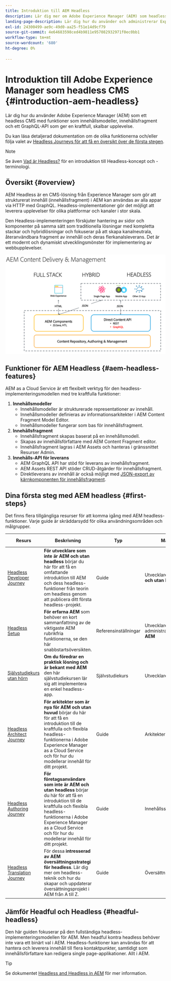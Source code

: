 ```yaml
---
title: Introduktion till AEM Headless
description: Lär dig mer om Adobe Experience Manager (AEM) som headless CMS med en kombination av detaljerad dokumentation och resor utan huvud. Lär dig hur funktioner som innehållsmodeller, innehållsfragment och ett GraphQL API används för att skapa headless-upplevelser.
landing-page-description: Lär dig hur du använder och administrerar Experience Manager Headless as a Cloud Service.
exl-id: 24300499-ae9c-49d0-aa25-f51e14d9cf79
source-git-commit: 4e64683598ced4b9811e957082932971f0ec0bb1
workflow-type: tm+mt
source-wordcount: '680'
ht-degree: 0%

---
```



# Introduktion till Adobe Experience Manager som headless CMS {#introduction-aem-headless}

Lär dig hur du använder Adobe Experience Manager (AEM) som ett headless CMS med funktioner som innehållsmodeller, innehållsfragment och ett GraphQL-API som ger en kraftfull, skalbar upplevelse.

Du kan läsa detaljerad dokumentation om de olika funktionerna och/eller följa valet av [Headless Journeys för att få en översikt över de första stegen](#first-steps).

>[!NOTE]
>
>Se även [Vad är Headless?](/help/headless/what-is-headless.md) för en introduktion till Headless-koncept och -terminologi.

## Översikt {#overview}

AEM Headless är en CMS-lösning från Experience Manager som gör att strukturerat innehåll (innehållsfragment) i AEM kan användas av alla appar via HTTP med GraphQL. Headless-implementationer gör det möjligt att leverera upplevelser för olika plattformar och kanaler i stor skala.

Den Headless-implementeringen förskjuter hantering av sidor och komponenter på samma sätt som traditionella lösningar med kompletta stackar och hybridlösningar och fokuserar på att skapa kanalneutrala, återanvändbara fragment av innehåll och deras flerkanalsleverans. Det är ett modernt och dynamiskt utvecklingsmönster för implementering av webbupplevelser.

![AEM implementeringsmodeller](assets/aem-implementation-models.png)

## Funktioner för AEM Headless {#aem-headless-features}

AEM as a Cloud Service är ett flexibelt verktyg för den headless-implementeringsmodellen med tre kraftfulla funktioner:

1. **Innehållsmodeller**
   * Innehållsmodeller är strukturerade representationer av innehåll.
   * Innehållsmodeller definieras av informationsarkitekter i AEM Content Fragment Model Editor.
   * Innehållsmodeller fungerar som bas för innehållsfragment.
1. **Innehållsfragment**
   * Innehållsfragment skapas baserat på en innehållsmodell.
   * Skapas av innehållsförfattare med AEM Content Fragment editor.
   * Innehållsfragment lagras i AEM Assets och hanteras i gränssnittet Resurser Admin.
1. **Innehålls-API för leverans**
   * AEM GraphQL API har stöd för leverans av innehållsfragment.
   * AEM Assets REST API stöder CRUD-åtgärder för innehållsfragment.
   * Direktleverans av innehåll är också möjligt med [JSON-export av kärnkomponenten för innehållsfragment](https://experienceleague.adobe.com/docs/experience-manager-core-components/using/components/content-fragment-component.html).

## Dina första steg med AEM headless {#first-steps}

Det finns flera tillgängliga resurser för att komma igång med AEM headless-funktioner. Varje guide är skräddarsydd för olika användningsområden och målgrupper.

| Resurs | Beskrivning | Typ | Målgrupp | Beräkna. Time |
|---|---|---|---|---|
| [Headless Developer Journey](/help/journey-headless/developer/overview.md) | **För utvecklare som inte är AEM och utan headless** börjar du här för att få en omfattande introduktion till AEM och dess headless-funktioner från teorin om headless genom att publicera ditt första headless-projekt. | Guide | Utvecklare **nya i AEM och utan huvud** | 1 timme |
| [Headless Setup](/help/headless/setup/introduction.md) | **För erfarna AEM** som behöver en kort sammanfattning av de viktigaste AEM rubrikfria funktionerna, se den här snabbstartsöversikten. | Referensinställningar | Utvecklare, administratörer **med AEM** | 20 minuter |
| [Självstudiekurs utan hörn](https://experienceleague.adobe.com/docs/experience-manager-learn/getting-started-with-aem-headless/graphql/multi-step/overview.html) | **Om du föredrar en praktisk lösning och är bekant med AEM** den här självstudiekursen lär sig att implementera en enkel headless-app. | Självstudiekurs | Utvecklare | 2 timmar |
| [Headless Architect Journey](/help/journey-headless/architect/overview.md) | **För arkitekter som är nya för AEM och utan huvud** börjar du här för att få en introduktion till de kraftfulla och flexibla headless-funktionerna i Adobe Experience Manager as a Cloud Service och för hur du modellerar innehåll för ditt projekt. | Guide | Arkitekter | 1 timme |
| [Headless Authoring Journey](/help/journey-headless/author/overview.md) | **För företagsanvändare som inte är AEM och utan headless** börjar du här för att få en introduktion till de kraftfulla och flexibla headless-funktionerna i Adobe Experience Manager as a Cloud Service och för hur du modellerar innehåll för ditt projekt. | Guide | Innehållsskapare | 1 timme |
| [Headless Translation Journey](/help/journey-headless/translation/overview.md) | För dessa **intresserad av AEM översättningsstrategi för headless**. Lär dig mer om headless-teknik och hur du skapar och uppdaterar översättningsprojekt i AEM från A till Z. | Guide | Översättningsspecialister | 1 timme |

## Jämför Headful och Headless {#headful-headless}

Den här guiden fokuserar på den fullständiga headless-implementeringsmodellen för AEM. Men headful kontra headless behöver inte vara ett binärt val i AEM. Headless-funktioner kan användas för att hantera och leverera innehåll till flera kontaktpunkter, samtidigt som innehållsförfattare kan redigera single page-applikationer. Allt i AEM.

>[!TIP]
>
>Se dokumentet [Headless and Headless in AEM](/help/implementing/developing/headful-headless.md) för mer information.